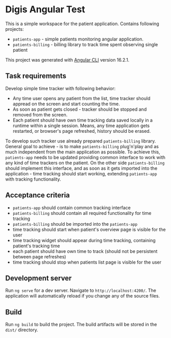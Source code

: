 # Digis Angular Test

This is a simple workspace for the patient application. Contains following projects:
- `patients-app` - simple patients monitoring angular application.
- `patients-billing` - billing library to track time spent observing single patient

This project was generated with [Angular CLI](https://github.com/angular/angular-cli) version 16.2.1.

## Task requirements

Develop simple time tracker with following behavior:
- Any time user opens any patient from the list, time tracker should appread on the screen and start counting the time.
- As soon as patient gets closed - tracker should be stopped and removed from the screen.
- Each patient should have own time tracking data saved locally in a runtime within a single session. Means, any time application gets restarted, or browser's page refreshed, history should be erased.

To develop such tracker use already prepared `patients-billing` library. General goal to achieve - is to make `patients-billing` plug'n'play and as much independent from the main application as possible.
To achieve this, `patients-app` needs to be updated providing common interface to work with any kind of time trackers on the patient. On the other side `patients-billing` should implement this interface,
and as soon as it gets imported into the application - time tracking should start working, extending `patients-app` with tracking functionality.  

## Acceptance criteria

- `patients-app` should contain common tracking interface
- `patients-billing` should contain all required functionality for time tracking
- `patients-billing` should be imported into the `patients-app`
- time tracking should start when patient's overview page is visible for the user
- time tracking widget should appear during time tracking, containing patient's tracking time
- each patient should have own time to track (should not be persistent between page refreshes)
- time tracking should stop when patients list page is visible for the user

## Development server

Run `ng serve` for a dev server. Navigate to `http://localhost:4200/`. The application will automatically reload if you change any of the source files.

## Build

Run `ng build` to build the project. The build artifacts will be stored in the `dist/` directory.

